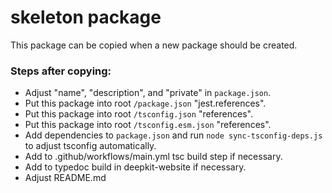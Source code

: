 # skeleton package

This package can be copied when a new package should be created.

### Steps after copying:

- Adjust "name", "description", and "private" in `package.json`.
- Put this package into root `/package.json` "jest.references".
- Put this package into root `/tsconfig.json` "references".
- Put this package into root `/tsconfig.esm.json` "references".
- Add dependencies to `package.json` and run `node sync-tsconfig-deps.js` to adjust tsconfig automatically.
- Add to .github/workflows/main.yml tsc build step if necessary.
- Add to typedoc build in deepkit-website if necessary.
- Adjust README.md
